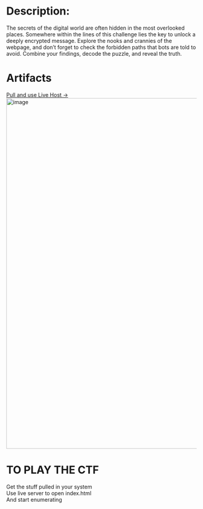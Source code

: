 # Description:

The secrets of the digital world are often hidden in the most overlooked places. Somewhere within the lines of this challenge lies the key to unlock a deeply encrypted message.
Explore the nooks and crannies of the webpage, and don’t forget to check the forbidden paths that bots are told to avoid. Combine your findings, decode the puzzle, and reveal the truth.

# Artifacts

[Pull and use Live Host →](Crypto_website)
<img width="1892" height="927" alt="image" src="https://github.com/user-attachments/assets/a773c3c0-24b8-4b66-bdca-b2ed09680a96" />

# TO PLAY THE CTF
Get the stuff pulled in your system <br>
Use live server to open index.html<br>
And start enumerating

